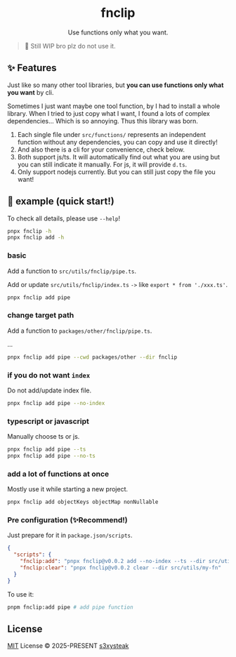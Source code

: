 <h1 align="center">fnclip</h1>

<p align="center">
Use functions only what you want.
</p>

> 🔨 Still WIP bro plz do not use it.

## ✨ Features

Just like so many other tool libraries, but **you can use functions only what you want** by cli.

Sometimes I just want maybe one tool function, by I had to install a whole library. When I tried to just copy what I want, I found a lots of complex dependencies... Which is so annoying. Thus this library was born.

1. Each single file under `src/functions/` represents an independent function without any dependencies, you can copy and use it directly!
2. And also there is a cli for your convenience, check below.
3. Both support js/ts. It will automatically find out what you are using but you can still indicate it manually. For js, it will provide `d.ts`.
4. Only support nodejs currently. But you can still just copy the file you want!

## 🚀 example (quick start!)

To check all details, please use `--help`!

```sh
pnpx fnclip -h
pnpx fnclip add -h
```

### basic

Add a function to `src/utils/fnclip/pipe.ts`.

Add or update `src/utils/fnclip/index.ts` `->` like `export * from './xxx.ts'`.

```sh
pnpx fnclip add pipe
```

### change target path

Add a function to `packages/other/fnclip/pipe.ts`.

...

```sh
pnpx fnclip add pipe --cwd packages/other --dir fnclip
```

### if you do not want `index`

Do not add/update index file.

```sh
pnpx fnclip add pipe --no-index
```

### typescript or javascript

Manually choose ts or js.

```sh
pnpx fnclip add pipe --ts
pnpx fnclip add pipe --no-ts
```

### add a lot of functions at once

Mostly use it while starting a new project.

```sh
pnpx fnclip add objectKeys objectMap nonNullable
```

### Pre configuration (✨Recommend!)

Just prepare for it in `package.json/scripts`.

```json
{
  "scripts": {
    "fnclip:add": "pnpx fnclip@v0.0.2 add --no-index --ts --dir src/utils/my-fn",
    "fnclip:clear": "pnpx fnclip@v0.0.2 clear --dir src/utils/my-fn"
  }
}
```

To use it:

```sh
pnpm fnclip:add pipe # add pipe function
```

## License

[MIT](/LICENSE) License © 2025-PRESENT [s3xysteak](https://github.com/s3xysteak/)
